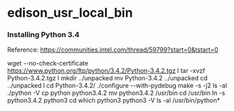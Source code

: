 # edison_usr_local_bin

### Installing Python 3.4

Reference: https://communities.intel.com/thread/59799?start=0&tstart=0

  wget --no-check-certificate https://www.python.org/ftp/python/3.4.2/Python-3.4.2.tgz
  l
  tar -xvzf Python-3.4.2.tgz
  l
  mkdir ../unpacked
  mv Python-3.4.2 ../unpacked
  cd ../unpacked
  l
  cd Python-3.4.2/
  ./configure --with-pydebug
  make -s -j2
  ls -al
  ./python -V
  cp python python3.4.2
  mv python3.4.2 /usr/bin
  cd /usr/bin
  ln -s python3.4.2 python3
  cd
  which python3
  python3 -V
  ls -al /usr/bin/python*


